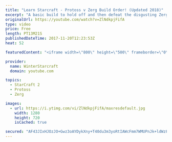 ```yaml
---
title: "Learn Starcraft - Protoss v Zerg Build Order! (Updated 2018)"
excerpt: "A basic build to hold off and then defeat the disgusting Zerg! Meant for lower level players who have little direction, not for high level players looking for the dankest meta :) -- Watch live at https://www.twitch.tv/wintergaming"
originalUrl: https://youtube.com/watch?v=ZlNdkpjFifA
type: video
price: Free
length: PT13M21S
publishedDateTime: 2017-11-20T12:23:53Z
heat: 52

featuredContent: "<iframe width=\"800\" height=\"500\" frameborder=\"0\" src=\"https://www.youtube.com/embed/ZlNdkpjFifA\" allow=\"accelerometer; autoplay; encrypted-media; gyroscope; picture-in-picture\" allowfullscreen></iframe>"

provider:
  name: WinterStarcraft
  domain: youtube.com

topics:
  - StarCraft 2
  - Protoss
  - Zerg

images:
  - url: https://i.ytimg.com/vi/ZlNdkpjFifA/maxresdefault.jpg
    width: 1280
    height: 720
    isCached: true

secured: "AF43JIxHJOzJO+Gwz3oAYDykXny+T40du3m3yoRtIAWcFmm7WMUPnJk+ldWzFBVtLDNyE46Sy9Ix4V1pa+3xwv/TPie3BsZu0RDXIaWE+1IG+aacjtocY52Uef0pRC3eDDOaIibrZhHKw5zphq/cMc67xSiUTOwfbjkviAQAqUDFrbuenJroA1PcJ+m4G8FTgiL/yAxEYuOoRlbur8RRo2J1SiJEJpne+D2ZlaerlzTKwewxYTRqcoxzZb/uAuB9/l9sjJfcCAjmX+lZXrREkvuIKs7iuOUa00w4xpAa6P/gOiLP+JfF2vx8uexxy5lo8IxOaScPqTu7K8Ee3AW/S3pD/m/dsNOGHa6uA2kJhG7ySTJ+N1snpHDbCXedWJv0vr7kEvXp5X4bbTcjcCHJrm8OVK7cMGnugzrFImHpMrM=;Kdsy4b586Yt2N21Wp+/2PA=="
---
```


